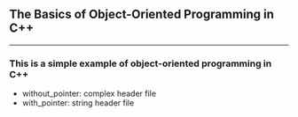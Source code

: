 ## The Basics of Object-Oriented Programming in C++ 
---
### This is a simple example of object-oriented programming in C++
- without_pointer: complex header file
- with_pointer: string header file